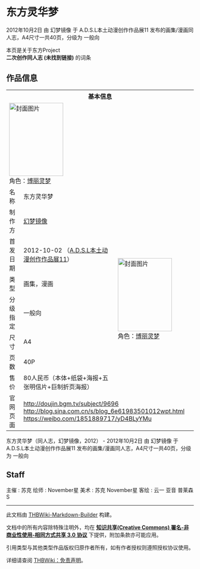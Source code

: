 # 东方灵华梦

<!-- source html: G:\repos\THBWiki-Markdown-Builder\THBWikiMarkdown\Temp\main\0\0f\ns0%3A%E4%B8%9C%E6%96%B9%E7%81%B5%E5%8D%8E%E6%A2%A6.html -->

2012年10月2日 由 幻梦镜像 于 A.D.S.L本土动漫创作作品展11 发布的画集/漫画同人志，A4尺寸一共40页，分级为 一般向

本页是关于东方Project  
 **二次创作同人志 (未找到链接)** 的词条

## 作品信息

<table><tbody><tr><th colspan="3">基本信息</th></tr><tr><td class="cover-artwork-mobile" colspan="2"><a href="./文件-东方灵华梦封面.jpg.md" class="image" title="封面图片"><img alt="封面图片" src="https://upload.thwiki.cc/thumb/4/46/%E4%B8%9C%E6%96%B9%E7%81%B5%E5%8D%8E%E6%A2%A6%E5%B0%81%E9%9D%A2.jpg/145px-%E4%B8%9C%E6%96%B9%E7%81%B5%E5%8D%8E%E6%A2%A6%E5%B0%81%E9%9D%A2.jpg" decoding="async" loading="lazy" width="145" height="196" srcset="https://upload.thwiki.cc/thumb/4/46/%E4%B8%9C%E6%96%B9%E7%81%B5%E5%8D%8E%E6%A2%A6%E5%B0%81%E9%9D%A2.jpg/218px-%E4%B8%9C%E6%96%B9%E7%81%B5%E5%8D%8E%E6%A2%A6%E5%B0%81%E9%9D%A2.jpg 1.5x, https://upload.thwiki.cc/thumb/4/46/%E4%B8%9C%E6%96%B9%E7%81%B5%E5%8D%8E%E6%A2%A6%E5%B0%81%E9%9D%A2.jpg/291px-%E4%B8%9C%E6%96%B9%E7%81%B5%E5%8D%8E%E6%A2%A6%E5%B0%81%E9%9D%A2.jpg 2x" data-file-width="2551" data-file-height="3437"></a><div class="cover-char">角色：<a href="./博丽灵梦.md" title="博丽灵梦">博丽灵梦</a></div></td>
</tr><tr><td class="label">名称</td><td colspan="2"> 东方灵华梦 </td></tr><tr><td class="label">制作方</td><td><a href="./幻梦镜像.md" title="幻梦镜像">幻梦镜像</a></td><td class="cover-artwork" rowspan="7" style="min-width:196px;"><a href="./文件-东方灵华梦封面.jpg.md" class="image" title="封面图片"><img alt="封面图片" src="https://upload.thwiki.cc/thumb/4/46/%E4%B8%9C%E6%96%B9%E7%81%B5%E5%8D%8E%E6%A2%A6%E5%B0%81%E9%9D%A2.jpg/145px-%E4%B8%9C%E6%96%B9%E7%81%B5%E5%8D%8E%E6%A2%A6%E5%B0%81%E9%9D%A2.jpg" decoding="async" loading="lazy" width="145" height="196" srcset="https://upload.thwiki.cc/thumb/4/46/%E4%B8%9C%E6%96%B9%E7%81%B5%E5%8D%8E%E6%A2%A6%E5%B0%81%E9%9D%A2.jpg/218px-%E4%B8%9C%E6%96%B9%E7%81%B5%E5%8D%8E%E6%A2%A6%E5%B0%81%E9%9D%A2.jpg 1.5x, https://upload.thwiki.cc/thumb/4/46/%E4%B8%9C%E6%96%B9%E7%81%B5%E5%8D%8E%E6%A2%A6%E5%B0%81%E9%9D%A2.jpg/291px-%E4%B8%9C%E6%96%B9%E7%81%B5%E5%8D%8E%E6%A2%A6%E5%B0%81%E9%9D%A2.jpg 2x" data-file-width="2551" data-file-height="3437"></a><div class="cover-char">角色：<a href="./博丽灵梦.md" title="博丽灵梦">博丽灵梦</a></div></td>
</tr><tr><td class="label">首发日期</td><td>2012-10-02&#160;（<a href="/展会作品列表?e=ADSL%E6%9C%AC%E5%9C%9F%E5%8A%A8%E6%BC%AB%E5%88%9B%E4%BD%9C%E4%BD%9C%E5%93%81%E5%B1%95%2311">A.D.S.L本土动漫创作作品展11</a>）</td></tr><tr><td class="label">类型</td><td>画集，漫画</td></tr><tr><td class="label">分级指定</td><td>一般向</td></tr><tr><td class="label">尺寸</td><td>A4</td></tr><tr><td class="label">页数</td><td>40P</td></tr><tr><td class="label">售价</td><td>80人民币（本体+纸袋+海报+五张明信片+巨制折页海报）</td></tr>
<tr><td class="label">官网页面</td><td colspan="2"><a rel="nofollow" class="external free" href="http://doujin.bgm.tv/subject/9696">http://doujin.bgm.tv/subject/9696</a><br><a rel="nofollow" class="external free" href="http://blog.sina.com.cn/s/blog_6e61983501012wpt.html">http://blog.sina.com.cn/s/blog_6e61983501012wpt.html</a><br><a rel="nofollow" class="external free" href="https://weibo.com/1851889717/yD4BLyYMu">https://weibo.com/1851889717/yD4BLyYMu</a></td></tr></tbody></table>

东方灵华梦（同人志，幻梦镜像，2012） - 2012年10月2日 由 幻梦镜像 于 A.D.S.L本土动漫创作作品展11 发布的画集/漫画同人志，A4尺寸一共40页，分级为 一般向

## Staff
主催
: 苏克
绘师
: November星
美术
: 苏克 November星
客绘
: 云一 亚音 普莱森S

  
  

  





---

此文档由 [THBWiki-Markdown-Builder](https://github.com/Delsin-Yu/THBWiki-Markdown-Builder) 构建。

文档中的所有内容除特殊注明外，均在 [**知识共享(Creative Commons) 署名-非商业性使用-相同方式共享 3.0 协议**](https://creativecommons.org/licenses/by-sa/3.0/deed.zh-hans) 下提供，附加条款亦可能应用。

引用类型与其他类型作品版权归原作者所有，如有作者授权则遵照授权协议使用。

详细请查阅 [THBWiki：免责声明](https://thbwiki.cc/THBWiki:%E5%85%8D%E8%B4%A3%E5%A3%B0%E6%98%8E)。

